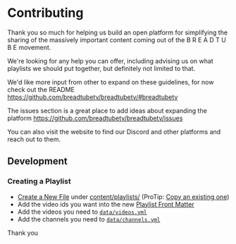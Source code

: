 # Contributing

Thank you so much for helping us build an open platform for simplifying the sharing of the massively important content coming out of the B R E A D T U B E movement.

We're looking for any help you can offer, including advising us on what playlists we should put together, but definitely not limited to that.

We'd like more input from other to expand on these guidelines, for now check out the README https://github.com/breadtubetv/breadtubetv/#breadtubetv

The issues section is a great place to add ideas about expanding the platform https://github.com/breadtubetv/breadtubetv/issues

You can also visit the website to find our Discord and other platforms and reach out to them.

## Development

### Creating a Playlist

- [Create a New File](https://github.com/breadtubetv/breadtubetv/new/master/content/playlists) under [content/playlists/](https://github.com/breadtubetv/breadtubetv/tree/master/content/playlists) (ProTip: [Copy an existing one](https://github.com/breadtubetv/breadtubetv/blob/master/content/playlists/welcome.md))
- Add the video ids you want into the new [Playlist Front Matter](https://gohugo.io/content-management/front-matter/)
- Add the videos you need to [`data/videos.yml`](https://github.com/breadtubetv/breadtubetv/blob/master/data/videos.yml)
- Add the channels you need to [`data/channels.yml`](https://github.com/breadtubetv/breadtubetv/blob/master/data/channels.yml)

Thank you
